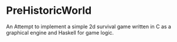 # PreHistoricWorld
An Attempt to implement a simple 2d survival game written in C as a graphical engine and Haskell for game logic.
